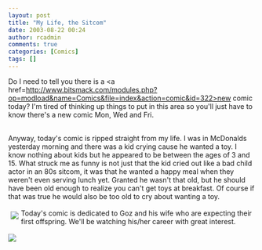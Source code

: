 ```yaml
---
layout: post
title: "My Life, the Sitcom"
date: 2003-08-22 00:24
author: rcadmin
comments: true
categories: [Comics]
tags: []
---
```

Do I need to tell you there is a <a href=http://www.bitsmack.com/modules.php?op=modload&name=Comics&file=index&action=comic&id=322>new comic</a> today? I'm tired of thinking up things to put in this area so you'll just have to know there's a new comic Mon, Wed and Fri.
<br />

<br />
Anyway, today's comic is ripped straight from my life. I was in McDonalds yesterday morning and there was a kid crying cause he wanted a toy. I know nothing about kids but he appeared to be between the ages of 3 and 15. What struck me as funny is not just that the kid cried out like a bad child actor in an 80s sitcom, it was that he wanted a happy meal when they weren't even serving lunch yet. Granted he wasn't that old, but he should have been old enough to realize you can't get toys at breakfast. Of course if that was true he would also be too old to cry about wanting a toy. 
<br />

<br />
<a href=http://www.ryancollins.org/modules.php?op=modload&name=News&file=article&sid=53&mode=thread&order=0&thold=0><img border=0 vspace=5 hspace=5 align=left src=images/news/20030822.jpg></a>Today's comic is dedicated to Goz and his wife who are expecting their first offspring. We'll be watching his/her career with great interest.<Br><br><!--more--><img src='http://dl.bitsmack.com/comics/20030822.gif'   />
